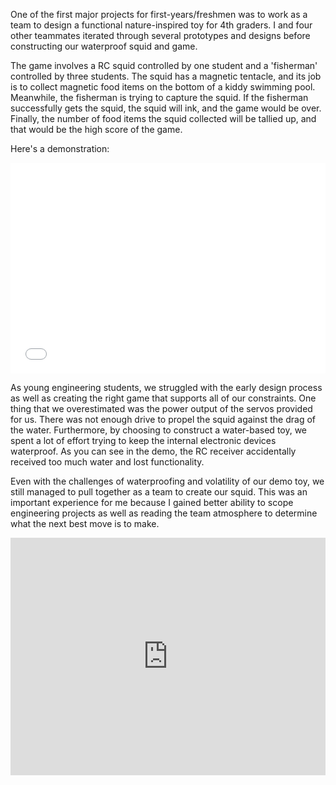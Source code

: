 One of the first major projects for first-years/freshmen was to work as a team to design a functional nature-inspired toy for 4th graders. I and four other teammates iterated through several prototypes and designs before constructing our waterproof squid and game.

The game involves a RC squid controlled by one student and a 'fisherman' controlled by three students. The squid has a magnetic tentacle, and its job is to collect magnetic food items on the bottom of a kiddy swimming pool. Meanwhile, the fisherman is trying to capture the squid. If the fisherman successfully gets the squid, the squid will ink, and the game would be over. Finally, the number of food items the squid collected will be tallied up, and that would be the high score of the game.

Here's a demonstration:

<iframe class="video-center" width="100%" height="337" src="//www.youtube.com/embed/EeI8vXOV7M8?rel=0&modestbranding=0&autohide=1&showinfo=0" frameborder="0" allowfullscreen></iframe>

As young engineering students, we struggled with the early design process as well as creating the right game that supports all of our constraints. One thing that we overestimated was the power output of the servos provided for us. There was not enough drive to propel the squid against the drag of the water. Furthermore, by choosing to construct a water-based toy, we spent a lot of effort trying to keep the internal electronic devices waterproof. As you can see in the demo, the RC receiver accidentally received too much water and lost functionality.

Even with the challenges of waterproofing and volatility of our demo toy, we still managed to pull together as a team to create our squid. This was an important experience for me because I gained better ability to scope engineering projects as well as reading the team atmosphere to determine what the next best move is to make.

<iframe src="https://docs.google.com/presentation/d/1YfROxbFPKse1Ug_qWnGNGyaDdvQ7GdnAJv5C2P5SGFI/embed?start=false&loop=true&delayms=15000" frameborder="0" width="100%" height="380" allowfullscreen mozallowfullscreen="true" webkitallowfullscreen="true"></iframe>
